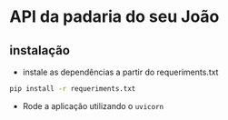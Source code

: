 # API da padaria do seu João

## instalação

- instale as dependências a partir do requeriments.txt

```bash
pip install -r requeriments.txt
```

- Rode a aplicação utilizando o `uvicorn` 